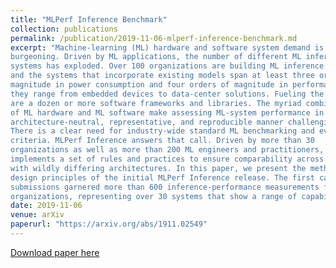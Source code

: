 ```yaml
---
title: "MLPerf Inference Benchmark"
collection: publications
permalink: /publication/2019-11-06-mlperf-inference-benchmark.md
excerpt: "Machine-learning (ML) hardware and software system demand is
burgeoning. Driven by ML applications, the number of different ML inference
systems has exploded. Over 100 organizations are building ML inference chips,
and the systems that incorporate existing models span at least three orders of
magnitude in power consumption and four orders of magnitude in performance;
they range from embedded devices to data-center solutions. Fueling the hardware
are a dozen or more software frameworks and libraries. The myriad combinations
of ML hardware and ML software make assessing ML-system performance in an
architecture-neutral, representative, and reproducible manner challenging.
There is a clear need for industry-wide standard ML benchmarking and evaluation
criteria. MLPerf Inference answers that call. Driven by more than 30
organizations as well as more than 200 ML engineers and practitioners, MLPerf
implements a set of rules and practices to ensure comparability across systems
with wildly differing architectures. In this paper, we present the method and
design principles of the initial MLPerf Inference release. The first call for
submissions garnered more than 600 inference-performance measurements from 14
organizations, representing over 30 systems that show a range of capabilities."
date: 2019-11-06
venue: arXiv
paperurl: "https://arxiv.org/abs/1911.02549"
---
```


[Download paper here](https://arxiv.org/abs/1911.02549)
